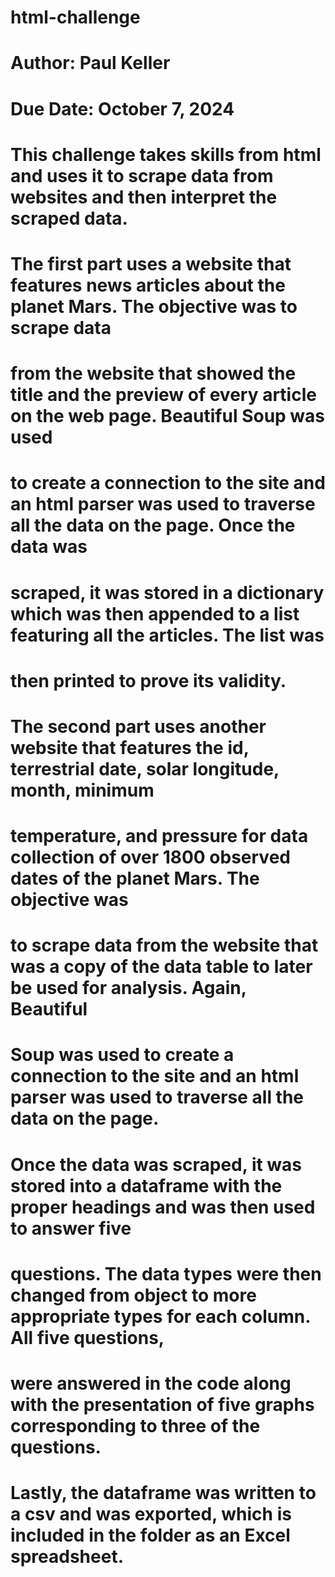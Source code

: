 # html-challenge
# Author: Paul Keller
# Due Date: October 7, 2024

# This challenge takes skills from html and uses it to scrape data from websites and then interpret the scraped data.
# The first part uses a website that features news articles about the planet Mars. The objective was to scrape data
# from the website that showed the title and the preview of every article on the web page. Beautiful Soup was used
# to create a connection to the site and an html parser was used to traverse all the data on the page. Once the data was
# scraped, it was stored in a dictionary which was then appended to a list featuring all the articles. The list was
# then printed to prove its validity.
# The second part uses another website that features the id, terrestrial date, solar longitude, month, minimum 
# temperature, and pressure for data collection of over 1800 observed dates of the planet Mars. The objective was
# to scrape data from the website that was a copy of the data table to later be used for analysis. Again, Beautiful
# Soup was used to create a connection to the site and an html parser was used to traverse all the data on the page.
# Once the data was scraped, it was stored into a dataframe with the proper headings and was then used to answer five
# questions. The data types were then changed from object to more appropriate types for each column. All five questions,
# were answered in the code along with the presentation of five graphs corresponding to three of the questions. 
# Lastly, the dataframe was written to a csv and was exported, which is included in the folder as an Excel spreadsheet.